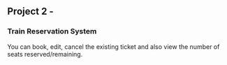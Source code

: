 ## Project 2 -
### Train Reservation System 
You can book, edit, cancel the existing ticket and also view the number of seats reserved/remaining.
